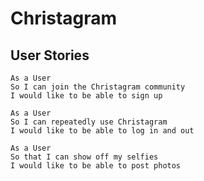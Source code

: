 # Christagram

## User Stories    
```
As a User
So I can join the Christagram community
I would like to be able to sign up
```
```
As a User
So I can repeatedly use Christagram
I would like to be able to log in and out
```
```
As a User
So that I can show off my selfies
I would like to be able to post photos
```
